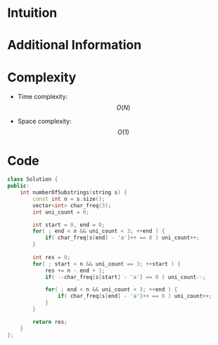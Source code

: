 # Intuition

# Additional Information

# Complexity
- Time complexity: $$O(N)$$
<!-- Add your time complexity here, e.g. $$O(n)$$ -->

- Space complexity: $$O(1)$$
<!-- Add your space complexity here, e.g. $$O(n)$$ -->

# Code
```cpp
class Solution {
public:
    int numberOfSubstrings(string s) {
        const int n = s.size();
        vector<int> char_freq(3);
        int uni_count = 0;

        int start = 0, end = 0;
        for( ; end < n && uni_count < 3; ++end ) {
            if( char_freq[s[end] - 'a']++ == 0 ) uni_count++;
        }
        
        int res = 0;
        for( ; start < n && uni_count == 3; ++start ) {
            res += n - end + 1;
            if( --char_freq[s[start] - 'a'] == 0 ) uni_count--;

            for( ; end < n && uni_count < 3; ++end ) {
                if( char_freq[s[end] - 'a']++ == 0 ) uni_count++;
            }
        }

        return res;
    }
};
```
